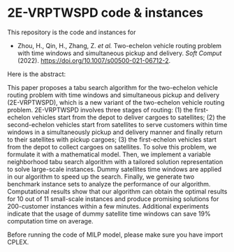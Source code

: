 # 2E-VRPTWSPD code & instances

This repository is the code and instances for 

- Zhou, H., Qin, H., Zhang, Z. *et al.* Two-echelon vehicle routing problem with time windows and simultaneous pickup and delivery. *Soft Comput* (2022). https://doi.org/10.1007/s00500-021-06712-2.

Here is the abstract: 

This paper proposes a tabu search algorithm for the two-echelon vehicle routing problem with time windows and simultaneous pickup and delivery (2E-VRPTWSPD), which is a new variant of the two-echelon vehicle routing problem. 2E-VRPTWSPD involves three stages of routing: (1) the first-echelon vehicles start from the depot to deliver cargoes to satellites; (2) the second-echelon vehicles start from satellites to serve customers within time windows in a simultaneously pickup and delivery manner and finally return to their satellites with pickup cargoes; (3) the first-echelon vehicles start from the depot to collect cargoes on satellites. To solve this problem, we formulate it with a mathematical model. Then, we implement a variable neighborhood tabu search algorithm with a tailored solution representation to solve large-scale instances. Dummy satellites time windows are applied in our algorithm to speed up the search. Finally, we generate two benchmark instance sets to analyze the performance of our algorithm. Computational results show that our algorithm can obtain the optimal results for 10 out of 11 small-scale instances and produce promising solutions for 200-customer instances within a few minutes. Additional experiments indicate that the usage of dummy satellite time windows can save 19% computation time on average.

Before running the code of MILP model, please make sure you have import CPLEX.